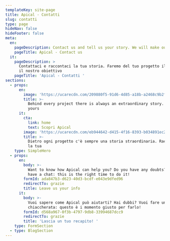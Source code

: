 ```yaml
---
templateKey: site-page
title: Apical - Contatti
slug: contatti
type: page
hideNav: false
hideFooter: false
meta:
  en:
    pageDescription: Contact us and tell us your story. We will make our project our goal
    pageTitle: Apical - Contact us
  it:
    pageDescription: >
      Contattaci e raccontaci la tua storia. Faremo del tuo progetto il nostro
      il nostro obiettivo 
    pageTitle: 'Apical - Contatti '
sections:
  - props:
      en:
        image: 'https://ucarecdn.com/209880f5-91d6-4d85-a18b-a2468c9b2f3c/'
        title: >-
          Behind every project there is always an extraordinary story. Tell us
          yours
      it:
        cta:
          link: home
          text: Scopri Apical
        image: 'https://ucarecdn.com/eb944642-d415-4f16-8393-b034891ec2a1/'
        title: >-
          Dietro ogni progetto c'è sempre una storia straordinaria. Raccontaci
          la tua
    type: SimpleHero
  - props:
      en:
        body: >-
          Want to know how Apical can help you? Do you have any doubts? Want to
          have a chat: this is the right time to do it!
        formId: ada847b3-d623-40d3-bcdf-e043e9dfed96
        redirectTo: grazie
        title: Leave us your info
      it:
        body: >-
          Vuoi sapere come Apical può aiutarti? Hai dubbi? Vuoi fare una
          chiaccherata: questo è i momento giusto per farlo! 
        formId: d568a967-0f3b-4797-9db8-33994687dcc9
        redirectTo: grazie
        title: 'Lascia un tuo recapito! '
    type: FormSection
  - type: BlogSection
---
```


